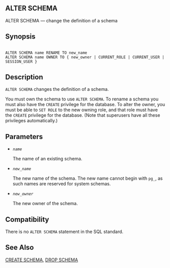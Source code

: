 ## ALTER SCHEMA

ALTER SCHEMA — change the definition of a schema

## Synopsis

```

ALTER SCHEMA name RENAME TO new_name
ALTER SCHEMA name OWNER TO { new_owner | CURRENT_ROLE | CURRENT_USER | SESSION_USER }
```

## Description

`ALTER SCHEMA` changes the definition of a schema.

You must own the schema to use `ALTER SCHEMA`. To rename a schema you must also have the `CREATE` privilege for the database. To alter the owner, you must be able to `SET ROLE` to the new owning role, and that role must have the `CREATE` privilege for the database. (Note that superusers have all these privileges automatically.)

## Parameters

* *`name`*

    The name of an existing schema.

* *`new_name`*

    The new name of the schema. The new name cannot begin with `pg_`, as such names are reserved for system schemas.

* *`new_owner`*

    The new owner of the schema.

## Compatibility

There is no `ALTER SCHEMA` statement in the SQL standard.

## See Also

[CREATE SCHEMA](sql-createschema "CREATE SCHEMA"), [DROP SCHEMA](sql-dropschema "DROP SCHEMA")
